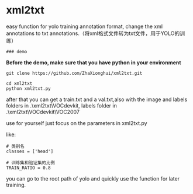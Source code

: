 # xml2txt
easy function for yolo training annotation format, change the xml annotations to txt annotations.（将xml格式文件转为txt文件，用于YOLO的训练）

	### demo

**Before the demo, make sure that you have python in your environment**

```
git clone https://github.com/ZhaXionghui/xml2txt.git

cd xml2txt
python xml2txt.py
```

after that you can get a train.txt and a val.txt,also with the image and labels folders in .\xml2txt\VOCdevkit, labels folder in .\xml2txt\VOCdevkit\VOC2007



use for yourself just focus on the parameters in xml2txt.py 

like:

```
# 类别名
classes = ['head']

# 训练集和验证集的比例
TRAIN_RATIO = 0.8
```

you can go to the root path of yolo and quickly use the function for later training. 
